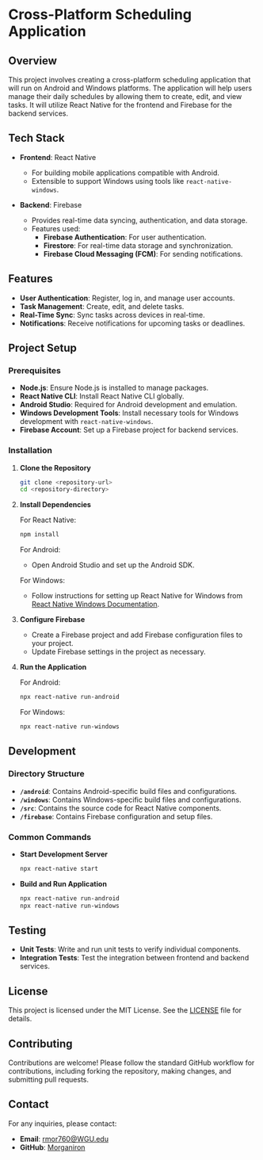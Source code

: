 # Cross-Platform Scheduling Application

## Overview

This project involves creating a cross-platform scheduling application that will run on Android and Windows platforms. The application will help users manage their daily schedules by allowing them to create, edit, and view tasks. It will utilize React Native for the frontend and Firebase for the backend services.

## Tech Stack

- **Frontend**: React Native
  - For building mobile applications compatible with Android.
  - Extensible to support Windows using tools like `react-native-windows`.

- **Backend**: Firebase
  - Provides real-time data syncing, authentication, and data storage.
  - Features used:
    - **Firebase Authentication**: For user authentication.
    - **Firestore**: For real-time data storage and synchronization.
    - **Firebase Cloud Messaging (FCM)**: For sending notifications.

## Features

- **User Authentication**: Register, log in, and manage user accounts.
- **Task Management**: Create, edit, and delete tasks.
- **Real-Time Sync**: Sync tasks across devices in real-time.
- **Notifications**: Receive notifications for upcoming tasks or deadlines.

## Project Setup

### Prerequisites

- **Node.js**: Ensure Node.js is installed to manage packages.
- **React Native CLI**: Install React Native CLI globally.
- **Android Studio**: Required for Android development and emulation.
- **Windows Development Tools**: Install necessary tools for Windows development with `react-native-windows`.
- **Firebase Account**: Set up a Firebase project for backend services.

### Installation

1. **Clone the Repository**

    ```bash
    git clone <repository-url>
    cd <repository-directory>
    ```

2. **Install Dependencies**

    For React Native:

    ```bash
    npm install
    ```

    For Android:

    - Open Android Studio and set up the Android SDK.

    For Windows:

    - Follow instructions for setting up React Native for Windows from [React Native Windows Documentation](https://microsoft.github.io/react-native-windows/docs/getting-started).

3. **Configure Firebase**

    - Create a Firebase project and add Firebase configuration files to your project.
    - Update Firebase settings in the project as necessary.

4. **Run the Application**

    For Android:

    ```bash
    npx react-native run-android
    ```

    For Windows:

    ```bash
    npx react-native run-windows
    ```

## Development

### Directory Structure

- **`/android`**: Contains Android-specific build files and configurations.
- **`/windows`**: Contains Windows-specific build files and configurations.
- **`/src`**: Contains the source code for React Native components.
- **`/firebase`**: Contains Firebase configuration and setup files.

### Common Commands

- **Start Development Server**

    ```bash
    npx react-native start
    ```

- **Build and Run Application**

    ```bash
    npx react-native run-android
    npx react-native run-windows
    ```

## Testing

- **Unit Tests**: Write and run unit tests to verify individual components.
- **Integration Tests**: Test the integration between frontend and backend services.

## License

This project is licensed under the MIT License. See the [LICENSE](LICENSE) file for details.

## Contributing

Contributions are welcome! Please follow the standard GitHub workflow for contributions, including forking the repository, making changes, and submitting pull requests.

## Contact

For any inquiries, please contact:

- **Email**: <rmor760@WGU.edu>
- **GitHub**: [Morganiron](https://github.com/morganiron)
